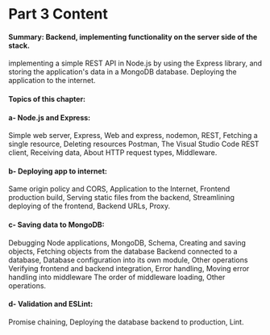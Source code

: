 # Part 3 Content

#### Summary: Backend, implementing functionality on the server side of the stack. 
implementing a simple REST API in Node.js by using the Express library, and storing the application's data in a MongoDB database. Deploying the application to the internet.

#### Topics of this chapter:

#### a- Node.js and Express:
Simple web server, Express, Web and express, nodemon, REST, Fetching a single resource, Deleting resources
Postman, The Visual Studio Code REST client, Receiving data, About HTTP request types, Middleware.

#### b- Deploying app to internet:
Same origin policy and CORS, Application to the Internet, Frontend production build, Serving static files from the backend, Streamlining deploying of the frontend, Backend URLs, Proxy.

#### c- Saving data to MongoDB:
Debugging Node applications, MongoDB, Schema, Creating and saving objects, Fetching objects from the database
Backend connected to a database, Database configuration into its own module, Other operations
Verifying frontend and backend integration, Error handling, Moving error handling into middleware
The order of middleware loading, Other operations.

#### d- Validation and ESLint:
Promise chaining, Deploying the database backend to production, Lint.
